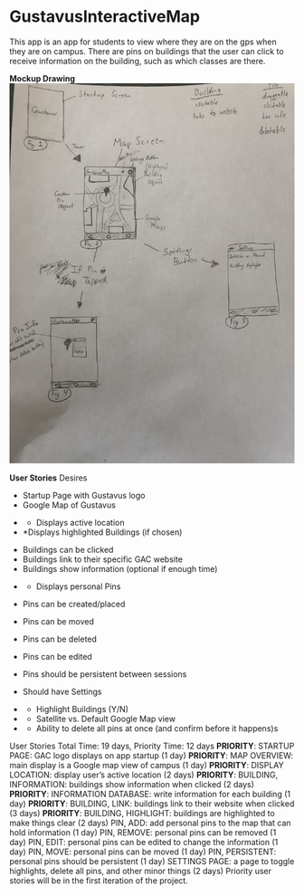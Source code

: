 # GustavusInteractiveMap

This app is an app for students to view where they are on the gps when they are on campus. There are pins 
on buildings that the user can click to receive information on the building, such as which classes are there.


**Mockup Drawing**
![](/Images/ahh.jpeg)

**User Stories**
Desires
* Startup Page with Gustavus logo
* Google Map of Gustavus
- * Displays active location
- *Displays highlighted Buildings (if chosen)
* Buildings can be clicked
* Buildings link to their specific GAC website
* Buildings show information (optional if enough time)
- * Displays personal Pins
* Pins can be created/placed
* Pins can be moved
* Pins can be deleted
* Pins can be edited
* Pins should be persistent between sessions

* Should have Settings
- * Highlight Buildings (Y/N)
- * Satellite vs. Default Google Map view
- * Ability to delete all pins at once (and confirm before it happens)s

User Stories Total Time: 19 days, Priority Time: 12 days
**PRIORITY**: STARTUP PAGE: GAC logo displays on app startup (1 day)
**PRIORITY**: MAP OVERVIEW: main display is a Google map view of campus (1 day)
**PRIORITY**: DISPLAY LOCATION: display user’s active location (2 days)
**PRIORITY**: BUILDING, INFORMATION: buildings show information when clicked (2 days)
**PRIORITY**: INFORMATION DATABASE: write information for each building (1 day)
**PRIORITY**: BUILDING, LINK: buildings link to their website when clicked (3 days)
**PRIORITY**: BUILDING, HIGHLIGHT: buildings are highlighted to make things clear (2 days)
PIN, ADD: add personal pins to the map that can hold information (1 day)
PIN, REMOVE: personal pins can be removed (1 day)
PIN, EDIT: personal pins can be edited to change the information (1 day)
PIN, MOVE: personal pins can be moved (1 day)
PIN, PERSISTENT: personal pins should be persistent (1 day)
SETTINGS PAGE: a page to toggle highlights, delete all pins, and other minor things (2 days)
Priority user stories will be in the first iteration of the project.
